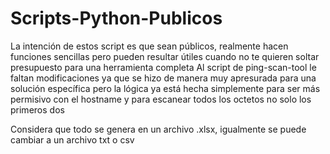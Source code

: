 # Scripts-Python-Publicos

La intención de estos script es que sean públicos, realmente hacen funciones sencillas pero pueden resultar útiles cuando no te quieren soltar presupuesto para una herramienta completa
Al script de ping-scan-tool le faltan modificaciones ya que se hizo de manera muy apresurada para una solución específica pero la lógica ya está hecha simplemente para ser más permisivo con el hostname y para escanear todos los octetos no solo los primeros dos

Considera que todo se genera en un archivo .xlsx, igualmente se puede cambiar a un archivo txt o csv
